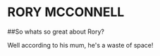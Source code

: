 # RORY MCCONNELL

##So whats so great about Rory?

Well according to his mum, he's a waste of space!

